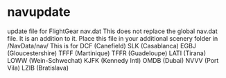 # navupdate
update file for FlightGear nav.dat
This does not replace the global nav.dat file. It is an addition to it.
Place this file in your additional scenery folder in /NavData/nav/
This is for
DCF (Canefield)
SLK (Casablanca)
EGBJ (Gloucestershire)
TFFF (Martinique)
TFFR (Guadeloupe)
LATI (Tirana)
LOWW (Wein-Schwechat)
KJFK (Kennedy Intl)
OMDB (Dubai)
NVVV (Port Vila)
LZIB (Bratislava)

